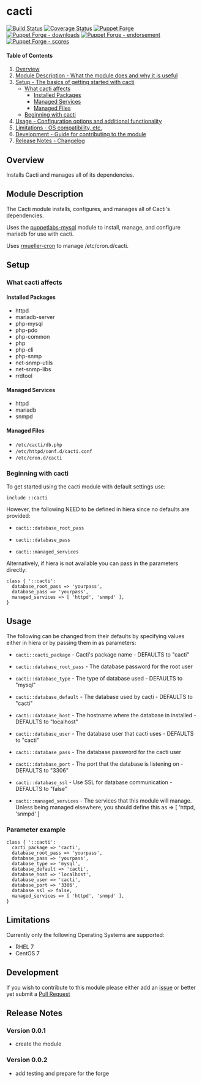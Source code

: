 # cacti

[![Build Status](https://travis-ci.org/cnwrinc/cnwr-cacti.svg?branch=master)](https://travis-ci.org/cnwrinc/cnwr-cacti)
[![Coverage Status](https://coveralls.io/repos/cnwrinc/cnwr-cacti/badge.svg?branch=master&service=github)](https://coveralls.io/github/cnwrinc/cnwr-cacti?branch=master)
[![Puppet Forge](https://img.shields.io/puppetforge/v/cnwr/cacti.svg)](https://forge.puppetlabs.com/cnwr/cacti)
[![Puppet Forge - downloads](https://img.shields.io/puppetforge/dt/cnwr/cacti.svg)](https://forge.puppetlabs.com/cnwr/cacti)
[![Puppet Forge - endorsement](https://img.shields.io/puppetforge/e/cnwr/-cacti.svg)](https://forge.puppetlabs.com/cnwr/cacti)
[![Puppet Forge - scores](https://img.shields.io/puppetforge/f/cnwr/cacti.svg)](https://forge.puppetlabs.com/cnwr/cacti)

#### Table of Contents

1. [Overview](#overview)
2. [Module Description - What the module does and why it is useful](#module-description)
3. [Setup - The basics of getting started with cacti](#setup)
    * [What cacti affects](#what-cacti-affects)
      * [Installed Packages](#installed-packages)
      * [Managed Services](#managed-services)
      * [Managed Files](#managed-files)
    * [Beginning with cacti](#beginning-with-cacti)
4. [Usage - Configuration options and additional functionality](#usage)
5. [Limitations - OS compatibility, etc.](#limitations)
6. [Development - Guide for contributing to the module](#development)
7. [Release Notes - Changelog](#release-notes)

## Overview

Installs Cacti and manages all of its dependencies.

## Module Description

The Cacti module installs, configures, and manages all of Cacti's dependencies.

Uses the [puppetlabs-mysql](https://github.com/puppetlabs/puppetlabs-mysql) module to install, manage, and configure mariadb for use with cacti.

Uses [rmueller-cron](https://github.com/roman-mueller/rmueller-cron) to manage /etc/cron.d/cacti.


## Setup

### What cacti affects

#### Installed Packages

* httpd
* mariadb-server
* php-mysql
* php-pdo
* php-common
* php
* php-cli
* php-snmp
* net-snmp-utils
* net-snmp-libs
* rrdtool

#### Managed Services

* httpd
* mariadb
* snmpd

#### Managed Files
* `/etc/cacti/db.php`
* `/etc/httpd/conf.d/cacti.conf`
* `/etc/cron.d/cacti`

### Beginning with cacti
To get started using the cacti module with default settings use:

`include ::cacti`

However, the following NEED to be defined in hiera since no defaults are provided:

* `cacti::database_root_pass`

* `cacti::database_pass`

* `cacti::managed_services`

Alternatively, if hiera is not available you can pass in the parameters directly:
```puppet
class { '::cacti':
  database_root_pass => 'yourpass',
  database_pass => 'yourpass',
  managed_services => [ 'httpd', 'snmpd' ],
}
```
## Usage

The following can be changed from their defaults by specifying values either in hiera or by passing them in as parameters:

* `cacti::cacti_package` - Cacti's package name - DEFAULTS to "cacti"

* `cacti::database_root_pass` - The database password for the root user

* `cacti::database_type` - The type of database used - DEFAULTS to "mysql"

* `cacti::database_default` - The database used by cacti - DEFAULTS to "cacti"

* `cacti::database_host` - The hostname where the database in installed - DEFAULTS to "localhost"

* `cacti::database_user` - The database user that cacti uses - DEFAULTS to "cacti"

* `cacti::database_pass` - The database password for the cacti user

* `cacti::database_port` - The port that the database is listening on - DEFAULTS to "3306"

* `cacti::database_ssl` - Use SSL for database communication - DEFAULTS to "false"

* `cacti::managed_services` - The services that this module will manage. Unless being managed elsewhere, you should define this as => [ 'httpd, 'snmpd' ]

### Parameter example
```puppet
class { '::cacti':
  cacti_package => 'cacti',
  database_root_pass => 'yourpass',
  database_pass => 'yourpass',
  database_type => 'mysql',
  database_default => 'cacti',
  database_host => 'localhost',
  database_user => 'cacti',
  database_port => '3306',
  database_ssl => false,
  managed_services => [ 'httpd', 'snmpd' ],
}
```

## Limitations

Currently only the following Operating Systems are supported:

* RHEL 7
* CentOS 7

## Development

If you wish to contribute to this module please either add an [issue](https://github.com/cnwrinc/cnwr-cacti/issues) or better yet submit a [Pull Request](https://github.com/cnwrinc/cnwr-cacti/pulls)

## Release Notes

### Version 0.0.1
* create the module

### Version 0.0.2
* add testing and prepare for the forge

